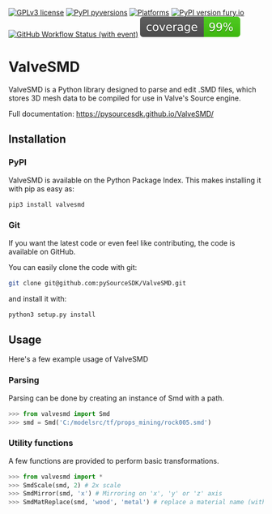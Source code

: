 [![GPLv3 license](https://img.shields.io/badge/License-GPLv3-blue.svg)](https://github.com/pySourceSDK/ValveSMD/blob/master/LICENSE.txt)
[![PyPI pyversions](https://img.shields.io/pypi/pyversions/valvesmd.svg)](https://pypi.python.org/pypi/valvesmd/)
[![Platforms](https://img.shields.io/badge/platform-Linux,_MacOS,_Windows-blue)]()
[![PyPI version fury.io](https://badge.fury.io/py/valvesmd.svg)](https://pypi.python.org/pypi/valvesmd/)
[![GitHub Workflow Status (with event)](https://github.com/pySourceSDK/ValveSMD/actions/workflows/CI.yml/badge.svg)]()
[![Test coverage](https://github.com/pySourceSDK/ValveSMD/blob/master/docs/source/coverage.svg "coverage")]()

# ValveSMD

ValveSMD is a Python library designed to parse and edit .SMD files, which stores 3D mesh data to be compiled for use in Valve's Source engine.

Full documentation: https://pysourcesdk.github.io/ValveSMD/

## Installation

### PyPI

ValveSMD is available on the Python Package Index. This makes installing it with pip as easy as:

```bash
pip3 install valvesmd
```

### Git

If you want the latest code or even feel like contributing, the code is available on GitHub.

You can easily clone the code with git:

```bash
git clone git@github.com:pySourceSDK/ValveSMD.git
```

and install it with:

```bash
python3 setup.py install
```

## Usage

Here's a few example usage of ValveSMD

### Parsing

Parsing can be done by creating an instance of Smd with a path.

```python
>>> from valvesmd import Smd
>>> smd = Smd('C:/modelsrc/tf/props_mining/rock005.smd')
```

### Utility functions

A few functions are provided to perform basic transformations.

```python
>>> from valvesmd import *
>>> SmdScale(smd, 2) # 2x scale
>>> SmdMirror(smd, 'x') # Mirroring on 'x', 'y' or 'z' axis
>>> SmdMatReplace(smd, 'wood', 'metal') # replace a material name (without $cdmaterial and extension)
```
